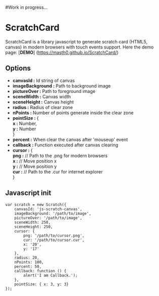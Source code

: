 #Work in progress...

# ScratchCard
ScratchCard is a library javascript to generate scratch card (HTML5, canvas)
in modern browsers with touch events support. Here the demo page: [**DEMO**] (https://masth0.github.io/ScratchCard/)

## Options
- **canvasId :** Id string of canvas
- **imageBackground :** Path to background image
- **pictureOver :** Path to foreground image
- **sceneWidth :** Canvas width
- **sceneHeight :** Canvas height
- **radius :** Radius of clear zone 
- **nPoints :** Number of points generate inside the clear zone
- **pointSize :** {  
	**x :** Number,  
	**y :** Number  
	} 
- **percent :** When clear the canvas after 'mouseup' event
- **callback :** Function executed after canvas clearing
- **cursor :** {  
	        **png :** // Path to the .png for modern browsers  
	        **x :** // Move position x  
	        **y :** // Move position y  
	        **cur :** // Path to the .cur for internet explorer  
    }
    
## Javascript init

```
var scratch = new Scratch({
	canvasId: 'js-scratch-canvas',
	imageBackground: '/path/to/image',
	pictureOver: '/path/to/image',
	sceneWidth: 250,
	sceneHeight: 250,
	cursor: {
		png: '/path/to/cursor.png',
		cur: '/path/to/cursor.cur',
		x: '20',
		y: '17'
	},
	radius: 20,
	nPoints: 100,
	percent: 50,
	callback: function () {
		alert('I am Callback.');
	},
	pointSize: { x: 3, y: 3}
});
```
